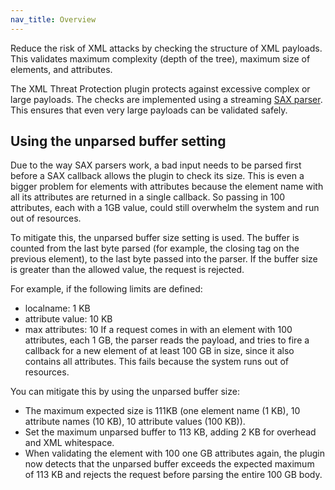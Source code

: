 ```yaml
---
nav_title: Overview
---
```


Reduce the risk of XML attacks by checking the structure of XML payloads. This
validates maximum complexity (depth of the tree), maximum size of elements,
and attributes.

The XML Threat Protection plugin protects against excessive complex or large payloads.
The checks are implemented using a streaming [SAX parser](http://www.saxproject.org/). 
This ensures that even very large payloads can be validated safely.

## Using the unparsed buffer setting

Due to the way SAX parsers work, a bad input needs to be parsed first before a SAX callback
allows the plugin to check its size. This is even
a bigger problem for elements with attributes because the element name with all its attributes are returned in a single
callback. So passing in 100 attributes, each with a 1GB value, could still overwhelm the
system and run out of resources.

To mitigate this, the unparsed buffer size setting is used. The buffer is counted from the
last byte parsed (for example, the closing tag on the previous element), to the last byte passed
into the parser. If the buffer size is greater than the allowed value, the request is rejected.

For example, if the following limits are defined:
- localname: 1 KB
- attribute value: 10 KB
- max attributes: 10
If a request comes in with an element with 100 attributes, each 1 GB, the parser reads the payload, and tries to fire a callback for a new element of at least 100 GB in size, since it also contains all attributes. This fails because the system runs out of resources.

You can mitigate this by using the unparsed buffer size:
- The maximum expected size is 111KB (one element name (1 KB), 10 attribute names (10 KB), 10 attribute values (100 KB)).
- Set the maximum unparsed buffer to 113 KB, adding 2 KB for overhead and XML whitespace.
- When validating the element with 100 one GB attributes again, the plugin now detects that the unparsed buffer exceeds the expected maximum of 113 KB and rejects the request before parsing the entire 100 GB body.

